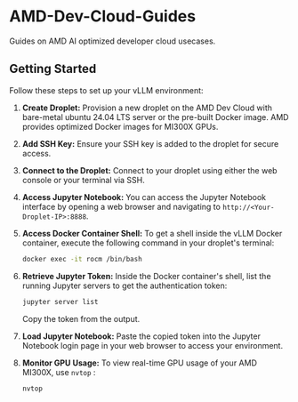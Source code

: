 # AMD-Dev-Cloud-Guides

Guides on AMD AI optimized developer cloud usecases.

## Getting Started

Follow these steps to set up your vLLM environment:

1.  **Create Droplet:**
    Provision a new droplet on the AMD Dev Cloud with bare-metal ubuntu 24.04 LTS server or the pre-built Docker image. AMD provides optimized Docker images for MI300X GPUs.

2.  **Add SSH Key:**
    Ensure your SSH key is added to the droplet for secure access.

3.  **Connect to the Droplet:**
    Connect to your droplet using either the web console or your terminal via SSH.

4.  **Access Jupyter Notebook:**
    You can access the Jupyter Notebook interface by opening a web browser and navigating to `http://<Your-Droplet-IP>:8888`.

5.  **Access Docker Container Shell:**
    To get a shell inside the vLLM Docker container, execute the following command in your droplet's terminal:

    ```bash
    docker exec -it rocm /bin/bash
    ```

6.  **Retrieve Jupyter Token:**
    Inside the Docker container's shell, list the running Jupyter servers to get the authentication token:

    ```bash
    jupyter server list
    ```

    Copy the token from the output.

7.  **Load Jupyter Notebook:**
    Paste the copied token into the Jupyter Notebook login page in your web browser to access your environment.

8.  **Monitor GPU Usage:**
    To view real-time GPU usage of your AMD MI300X, use `nvtop` :

    ```bash
    nvtop
    ```
